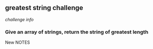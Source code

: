 ## greatest string challenge

*challenge info*

### Give an array of strings, return the string of greatest length

New NOTES